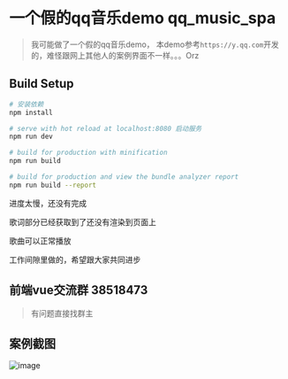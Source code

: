 # 一个假的qq音乐demo qq_music_spa

> 我可能做了一个假的qq音乐demo， 本demo参考`https://y.qq.com`开发的，难怪跟网上其他人的案例界面不一样。。。Orz

## Build Setup

``` bash
# 安装依赖
npm install

# serve with hot reload at localhost:8080 启动服务
npm run dev

# build for production with minification
npm run build

# build for production and view the bundle analyzer report
npm run build --report
```
进度太慢，还没有完成

歌词部分已经获取到了还没有渲染到页面上

歌曲可以正常播放

工作间隙里做的，希望跟大家共同进步

## 前端vue交流群 38518473

> 有问题直接找群主

## 案例截图
![image](https://github.com/chengjun2014/qq_music/blob/master/music.gif)
